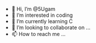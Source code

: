 - 👋 Hi, I’m @5Ugam
- 👀 I’m interested in coding
- 🌱 I’m currently learning C
- 💞️ I’m looking to collaborate on ...
- 📫 How to reach me ...

<!---
5Ugam/5Ugam is a ✨ special ✨ repository because its `README.md` (this file) appears on your GitHub profile.
You can click the Preview link to take a look at your changes.
--->
